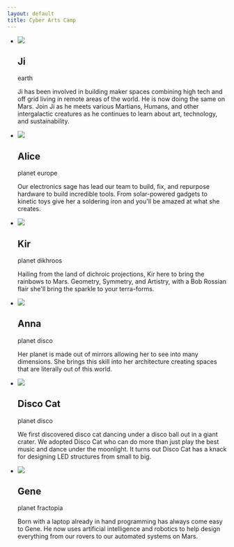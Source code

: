 ```yaml
---
layout: default
title: Cyber Arts Camp
---
```


<article id="Martians">
        <ul>
                <li>
                        <img src="/img/coach-ji.jpg">
                        <div class="text">
                                <h2>Ji</h2>
                                <span>earth</span>
                                <p>Ji has been involved in building maker spaces combining high tech and off grid living in remote areas of the world. He is now doing the same on Mars. Join Ji as he meets various Martians, Humans, and other intergalactic creatures as he continues to learn about art, technology, and sustainability.</p>
                        </div>
                </li>
                <li>
                        <img src="/img/coach-alice.jpg">
                        <div class="text">
                                <h2>Alice</h2>
                                <span>planet europe</span>
                                <p>Our electronics sage has lead our team to build, fix, and repurpose hardware to build incredible tools. From solar-powered gadgets to kinetic toys give her a soldering iron and you'll be amazed at what she creates.</p>
                        </div>
                </li>
                <li>
                        <img src="/img/coach-kir.jpg">
                        <div class="text">
                                <h2>Kir</h2>
                                <span>planet dikhroos</span>
                                <p>Hailing from the land of dichroic projections, Kir here to bring the rainbows to Mars. Geometry, Symmetry, and Artistry, with a Bob Rossian flair she'll bring the sparkle to your terra-forms.</p>
                        </div>
                </li>
                <li>
                        <img src="/img/coach-cos.jpg">
                        <div class="text">
                                <h2>Anna</h2>
                                <span>planet disco</span>
                                <p>Her planet is made out of mirrors allowing her to see into many dimensions. She brings this skill into her architecture creating spaces that are literally out of this world.</p>
                        </div>
                </li>
                <li>
                        <img src="/img/coach-disco_cat.jpg">
                        <div class="text">
                                <h2>Disco Cat</h2>
                                <span>planet disco</span>
                                <p>We first discovered disco cat dancing under a disco ball out in a giant crater. We adopted Disco Cat who can do more than just play the best music and dance under the moonlight. It turns out Disco Cat has a knack for designing LED structures from small to big.</p>
                        </div>
                </li>
                <li>
                        <img src="/img/coach-gene.jpg">
                        <div class="text">
                                <h2>Gene</h2>
                                <span>planet fractopia</span>
                                <p>Born with a laptop already in hand programming has always come easy to Gene. He now uses artificial intelligence and robotics to help design everything from our rovers to our automated systems on Mars.</p>
                        </div>
                </li>
        </ul>
</article>
<footer>
</footer>